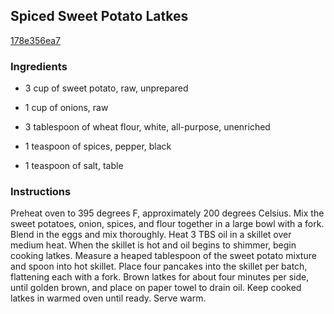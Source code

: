 ## Spiced Sweet Potato Latkes

[178e356ea7](http://www.food.com/recipe/spiced-sweet-potato-latkes-509724)

### Ingredients

 - 3 cup of sweet potato, raw, unprepared

 - 1 cup of onions, raw

 - 3 tablespoon of wheat flour, white, all-purpose, unenriched

 - 1 teaspoon of spices, pepper, black

 - 1 teaspoon of salt, table

### Instructions

Preheat oven to 395 degrees F, approximately 200 degrees Celsius. Mix the sweet potatoes, onion, spices, and flour together in a large bowl with a fork. Blend in the eggs and mix thoroughly. Heat 3 TBS oil in a skillet over medium heat. When the skillet is hot and oil begins to shimmer, begin cooking latkes. Measure a heaped tablespoon of the sweet potato mixture and spoon into hot skillet. Place four pancakes into the skillet per batch, flattening each with a fork. Brown latkes for about four minutes per side, until golden brown, and place on paper towel to drain oil. Keep cooked latkes in warmed oven until ready. Serve warm.
